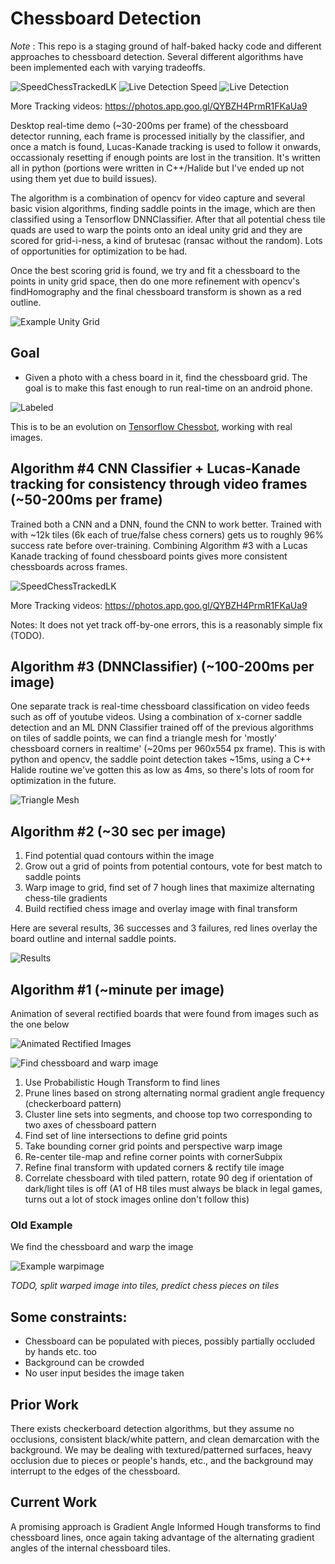 # Chessboard Detection

*Note* : This repo is a staging ground of half-baked hacky code and different approaches to chessboard detection. Several different algorithms have been implemented each with varying tradeoffs.

![SpeedChessTrackedLK](sam2_composite.gif)
![Live Detection Speed](speedchess1_ml.gif)
![Live Detection](output_ml.gif)

More Tracking videos: https://photos.app.goo.gl/QYBZH4PrmR1FKaUa9

Desktop real-time demo (~30-200ms per frame) of the chessboard detector running, each frame is processed initially by the classifier, and once a match is found, Lucas-Kanade tracking is used to follow it onwards, occassionaly resetting if enough points are lost in the transition. It's written all in python (portions were written in C++/Halide but I've ended up not using them yet due to build issues).

The algorithm is a combination of opencv for video capture and several basic vision algorithms, finding saddle points in the image, which are then classified using a Tensorflow DNNClassifier. After that all potential chess tile quads are used to warp the points onto an ideal unity grid and they are scored for grid-i-ness, a kind of brutesac (ransac without the random). Lots of opportunities for optimization to be had.

Once the best scoring grid is found, we try and fit a chessboard to the points in unity grid space, then do one more refinement with opencv's findHomography and the final chessboard transform is shown as a red outline.

![Example Unity Grid](example_unity_grid.png)

## Goal

* Given a photo with a chess board in it, find the chessboard grid. The goal is to make this fast enough to run real-time on an android phone.

![Labeled](readme_labeled.png)

This is to be an evolution on [Tensorflow Chessbot](https://github.com/Elucidation/tensorflow_chessbot), working with real images.

## Algorithm #4 CNN Classifier + Lucas-Kanade tracking for consistency through video frames (~50-200ms per frame)

Trained both a CNN and a DNN, found the CNN to work better. Trained with with ~12k tiles (6k each of true/false chess corners) gets us to roughly 96% success rate before over-training. Combining Algorithm #3 with a Lucas Kanade tracking of found chessboard points gives more consistent chessboards across frames. 

![SpeedChessTrackedLK](speedchess1_composite.gif)

More Tracking videos: https://photos.app.goo.gl/QYBZH4PrmR1FKaUa9

Notes: It does not yet track off-by-one errors, this is a reasonably simple fix (TODO).

## Algorithm #3 (DNNClassifier) (~100-200ms per image)

One separate track is real-time chessboard classification on video feeds such as off of youtube videos. Using a combination of x-corner saddle detection and an ML DNN Classifier trained off of the previous algorithms on tiles of saddle points, we can find a triangle mesh for 'mostly' chessboard corners in realtime' (~20ms per 960x554 px frame). This is with python and opencv, the saddle point detection takes ~15ms, using a C++ Halide routine we've gotten this as low as 4ms, so there's lots of room for optimization in the future.

![Triangle Mesh](triangle_mesh.png)

## Algorithm #2 (~30 sec per image)

1. Find potential quad contours within the image
1. Grow out a grid of points from potential contours, vote for best match to saddle points
1. Warp image to grid, find set of 7 hough lines that maximize alternating chess-tile gradients 
1. Build rectified chess image and overlay image with final transform


Here are several results, 36 successes and 3 failures, red lines overlay the board outline and internal saddle points.

![Results](result.png)

## Algorithm #1 (~minute per image)

Animation of several rectified boards that were found from images such as the one below

![Animated Rectified Images](readme_rectified.gif)

![Find chessboard and warp image](readme_find_warp_example.png)

1. Use Probabilistic Hough Transform to find lines
2. Prune lines based on strong alternating normal gradient angle frequency (checkerboard pattern)
3. Cluster line sets into segments, and choose top two corresponding to two axes of chessboard pattern
4. Find set of line intersections to define grid points
5. Take bounding corner grid points and perspective warp image
6. Re-center tile-map and refine corner points with cornerSubpix
7. Refine final transform with updated corners & rectify tile image
8. Correlate chessboard with tiled pattern, rotate 90 deg if orientation of dark/light tiles is off (A1 of H8 tiles must always be black in legal games, turns out a lot of stock images online don't follow this)

### Old Example

We find the chessboard and warp the image

![Example warpimage](readme_output.png)

*TODO, split warped image into tiles, predict chess pieces on tiles*

## Some constraints:

* Chessboard can be populated with pieces, possibly partially occluded by hands etc. too
* Background can be crowded
* No user input besides the image taken

## Prior Work

There exists checkerboard detection algorithms, but they assume no occlusions, consistent black/white pattern, and clean demarcation with the background. We may be dealing with textured/patterned surfaces, heavy occlusion due to pieces or people's hands, etc., and the background may interrupt to the edges of the chessboard.

## Current Work

A promising approach is Gradient Angle Informed Hough transforms to find chessboard lines, once again taking advantage of the alternating gradient angles of the internal chessboard tiles.
